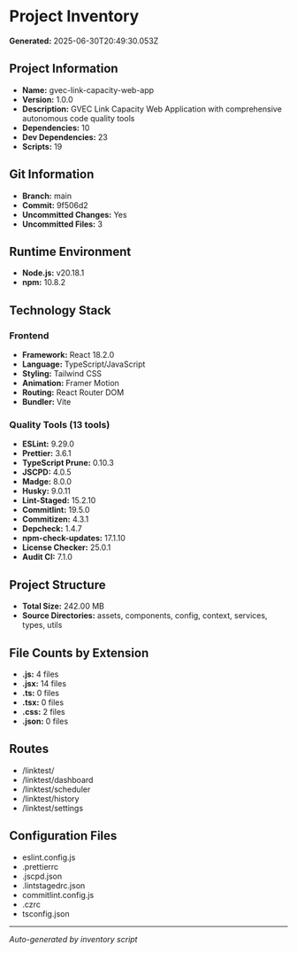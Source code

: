 # Project Inventory

**Generated:** 2025-06-30T20:49:30.053Z

## Project Information
- **Name:** gvec-link-capacity-web-app
- **Version:** 1.0.0
- **Description:** GVEC Link Capacity Web Application with comprehensive autonomous code quality tools
- **Dependencies:** 10
- **Dev Dependencies:** 23
- **Scripts:** 19

## Git Information

- **Branch:** main
- **Commit:** 9f506d2
- **Uncommitted Changes:** Yes
- **Uncommitted Files:** 3


## Runtime Environment
- **Node.js:** v20.18.1
- **npm:** 10.8.2

## Technology Stack

### Frontend
- **Framework:** React 18.2.0
- **Language:** TypeScript/JavaScript
- **Styling:** Tailwind CSS
- **Animation:** Framer Motion
- **Routing:** React Router DOM
- **Bundler:** Vite

### Quality Tools (13 tools)
- **ESLint:** 9.29.0
- **Prettier:** 3.6.1
- **TypeScript Prune:** 0.10.3
- **JSCPD:** 4.0.5
- **Madge:** 8.0.0
- **Husky:** 9.0.11
- **Lint-Staged:** 15.2.10
- **Commitlint:** 19.5.0
- **Commitizen:** 4.3.1
- **Depcheck:** 1.4.7
- **npm-check-updates:** 17.1.10
- **License Checker:** 25.0.1
- **Audit CI:** 7.1.0

## Project Structure
- **Total Size:** 242.00 MB
- **Source Directories:** assets, components, config, context, services, types, utils

## File Counts by Extension
- **.js:** 4 files
- **.jsx:** 14 files
- **.ts:** 0 files
- **.tsx:** 0 files
- **.css:** 2 files
- **.json:** 0 files

## Routes
- /linktest/
- /linktest/dashboard
- /linktest/scheduler
- /linktest/history
- /linktest/settings

## Configuration Files
- eslint.config.js
- .prettierrc
- .jscpd.json
- .lintstagedrc.json
- commitlint.config.js
- .czrc
- tsconfig.json

---
*Auto-generated by inventory script*